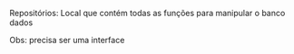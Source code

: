 Repositórios: Local que contém todas as funções para manipular o banco dados

Obs: precisa ser uma interface
